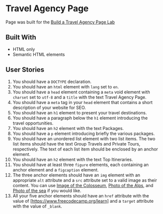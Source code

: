 # Travel Agency Page

Page was built for the [Build a Travel Agency Page Lab](https://www.freecodecamp.org/learn/full-stack-developer/lab-travel-agency-page/build-a-travel-agency-page)

## Built With

- HTML only
- Semantic HTML elements

## User Stories

1. You should have a `DOCTYPE` declaration.
2. You should have an `html` element with `lang` set to `en`.
3. You should have a `head` element containing a `meta` void element with `charset` set to `utf-8` and a `title` with the text Travel Agency Page.
4. You should have a `meta` tag in your `head` element that contains a short description of your website for SEO.
5. You should have an `h1` element to present your travel destinations.
6. You should have a paragraph below the `h1` element introducing the travel opportunities.
7. You should have an `h2` element with the text Packages.
8. You should have a `p` element introducing briefly the various packages.
9. You should have an unordered list element with two list items. The two list items should have the text Group Travels and Private Tours, respectively. The text of each list item should be enclosed by an anchor element.
10. You should have an `h2` element with the text Top Itineraries.
11. You should have at least three `figure` elements, each containing an anchor element and a `figcaption` element.
12. The three anchor elements should have an `img` element with an appropriate `alt` attribute and a `src` attribute set to a valid image as their content. You can use [Image of the Colosseum](https://cdn.freecodecamp.org/curriculum/labs/colosseo.jpg), [Photo of the Alps](https://cdn.freecodecamp.org/curriculum/labs/alps.jpg), and [Photo of the sea](https://cdn.freecodecamp.org/curriculum/labs/sea.jpg) if you would like.
13. All your five anchor elements should have an `href` attribute with the value of [https://www.freecodecamp.org/learn] and a `target` attribute with the value of `_blank`.
